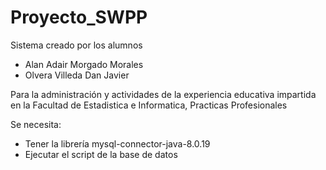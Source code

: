 # Proyecto_SWPP
Sistema creado por los alumnos
- Alan Adair Morgado Morales
- Olvera Villeda Dan Javier

Para la administración y actividades de la experiencia educativa impartida en la Facultad de Estadistica e Informatica, 
Practicas Profesionales

Se necesita:
  - Tener la librería mysql-connector-java-8.0.19
  - Ejecutar el script de la base de datos

